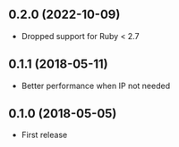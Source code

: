 ## 0.2.0 (2022-10-09)

- Dropped support for Ruby < 2.7

## 0.1.1 (2018-05-11)

- Better performance when IP not needed

## 0.1.0 (2018-05-05)

- First release
